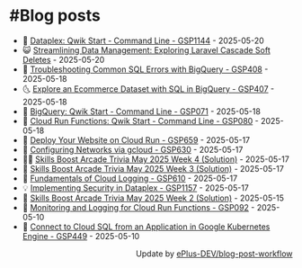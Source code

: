 # #Blog posts
<!-- BLOG-POST-LIST:START -->
- 🧰 [Dataplex: Qwik Start - Command Line - GSP1144](https://eplus.dev/dataplex-qwik-start-command-line-gsp1144) - 2025-05-20
- 😺 [Streamlining Data Management: Exploring Laravel Cascade Soft Deletes](https://eplus.dev/streamlining-data-management-exploring-laravel-cascade-soft-deletes) - 2025-05-20
- 🗽 [Troubleshooting Common SQL Errors with BigQuery - GSP408](https://eplus.dev/troubleshooting-common-sql-errors-with-bigquery-gsp408) - 2025-05-18
- 🌜 [Explore an Ecommerce Dataset with SQL in BigQuery - GSP407](https://eplus.dev/explore-an-ecommerce-dataset-with-sql-in-bigquery-gsp407) - 2025-05-18
- 📝 [BigQuery: Qwik Start - Command Line - GSP071](https://eplus.dev/bigquery-qwik-start-command-line-gsp071) - 2025-05-18
- 🚀 [Cloud Run Functions: Qwik Start - Command Line - GSP080](https://eplus.dev/cloud-run-functions-qwik-start-command-line-gsp080) - 2025-05-18
- 💼 [Deploy Your Website on Cloud Run - GSP659](https://eplus.dev/deploy-your-website-on-cloud-run-gsp659) - 2025-05-17
- 🦣 [Configuring Networks via gcloud - GSP630](https://eplus.dev/configuring-networks-via-gcloud-gsp630) - 2025-05-17
- 👨‍🏫 [Skills Boost Arcade Trivia May 2025 Week 4 &lpar;Solution&rpar;](https://eplus.dev/skills-boost-arcade-trivia-may-2025-week-4-solution) - 2025-05-17
- 🔭 [Skills Boost Arcade Trivia May 2025 Week 3 &lpar;Solution&rpar;](https://eplus.dev/skills-boost-arcade-trivia-may-2025-week-3-solution) - 2025-05-17
- 🤡 [Fundamentals of Cloud Logging - GSP610](https://eplus.dev/fundamentals-of-cloud-logging-gsp610) - 2025-05-17
- 💡 [Implementing Security in Dataplex - GSP1157](https://eplus.dev/implementing-security-in-dataplex-gsp1157) - 2025-05-17
- 🦣 [Skills Boost Arcade Trivia May 2025 Week 2 &lpar;Solution&rpar;](https://eplus.dev/skills-boost-arcade-trivia-may-2025-week-2-solution) - 2025-05-15
- 💪 [Monitoring and Logging for Cloud Run Functions - GSP092](https://eplus.dev/monitoring-and-logging-for-cloud-run-functions-gsp092) - 2025-05-10
- 🤡 [Connect to Cloud SQL from an Application in Google Kubernetes Engine - GSP449](https://eplus.dev/connect-to-cloud-sql-from-an-application-in-google-kubernetes-engine-gsp449) - 2025-05-10<!-- BLOG-POST-LIST:END -->
<div align="right">
  Update by <a target="_blank"
    href="https://github.com/ePlus-DEV/blog-post-workflow">ePlus-DEV/blog-post-workflow</a>
</div>
